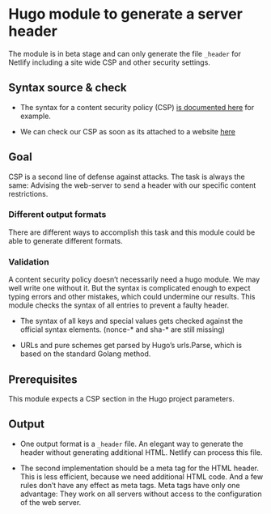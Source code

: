 # Hugo module to generate a server header

The module is in beta stage and can only generate the file `_header` for Netlify including a site wide CSP and other security settings.

## Syntax source & check

- The syntax for a content security policy (CSP) [is documented here][csp] for example.

- We can check our CSP as soon as its attached to a website [here](https://observatory.mozilla.org/)

## Goal

CSP is a second line of defense against attacks. The task is always the same: Advising the web-server to send a header with our specific content restrictions. 

### Different output formats

There are different ways to accomplish this task and this module could be able to generate different formats.

### Validation

A content security policy doesn’t necessarily need a hugo module. We may well write one without it. But the syntax is complicated enough to expect typing errors and other mistakes, which could undermine our results. This module checks the syntax of all entries to prevent a faulty header.

- The syntax of all keys and special values gets checked against the official syntax elements.  (nonce-* and sha-* are still missing)

- URLs and pure schemes get parsed by Hugo’s urls.Parse, which is based on the standard Golang method.

## Prerequisites

This module expects a CSP section in the Hugo project parameters.

## Output

- One output format is a `_header` file. An elegant way to generate the header without generating additional HTML. Netlify can process this file.

- The second implementation should be a meta tag for the HTML header. This is less efficient, because we need additional HTML code. And a few rules don’t have any effect as meta tags. Meta tags have only one advantage: They work on all servers without access to the configuration of the web server.  

[csp]: https://developer.mozilla.org/en-US/docs/Web/HTTP/CSP "MDN"
